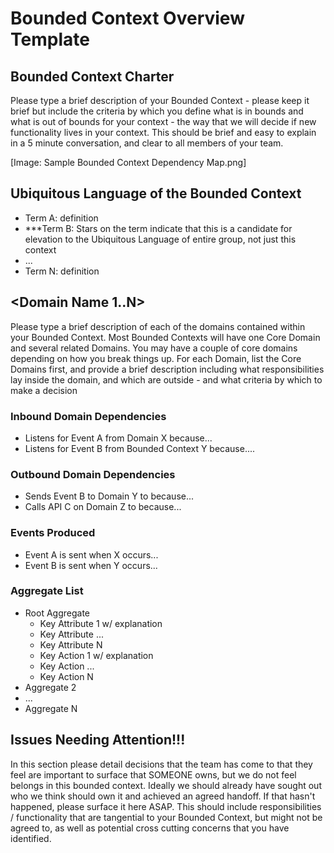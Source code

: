 # Bounded Context Overview Template

## Bounded Context Charter

Please type a brief description of your Bounded Context - please keep it brief but include the criteria by which you define what is in bounds and what is out of bounds for your context - the way that we will decide if new functionality lives in your context. This should be brief and easy to explain in a 5 minute conversation, and clear to all members of your team.

[Image: Sample Bounded Context Dependency Map.png]
## Ubiquitous Language of the Bounded Context

* Term A: definition
* ***Term B: Stars on the term indicate that this is a candidate for elevation to the Ubiquitous Language of entire group, not just this context 
* ...
* Term N: definition

## <Domain Name 1..N>

Please type a brief description of each of the domains contained within your Bounded Context. Most Bounded Contexts will have one Core Domain and several related Domains. You may have a couple of core domains depending on how you break things up. For each Domain, list the Core Domains first, and provide a brief description including what responsibilities lay inside the domain, and which are outside - and what criteria by which to make a decision

### Inbound Domain Dependencies 

* Listens for Event A from Domain X because...
* Listens for Event B from Bounded Context Y because....

### Outbound Domain Dependencies

* Sends Event B to Domain Y to because...
* Calls API C on Domain Z to because...

### Events Produced

* Event A is sent when X occurs...
* Event B is sent when Y occurs...

### Aggregate List

* Root Aggregate
    * Key Attribute 1 w/ explanation
    * Key Attribute ...
    * Key Attribute N
    * Key Action 1 w/ explanation
    * Key Action ...
    * Key Action N
* Aggregate 2
* ...
* Aggregate N

## Issues Needing Attention!!!

In this section please detail decisions that the team has come to that they feel are important to surface that SOMEONE owns, but we do not feel belongs in this bounded context. Ideally we should already have sought out who we think should own it and achieved an agreed handoff. If that hasn't happened, please surface it here ASAP. This should include responsibilities / functionality that are tangential to your Bounded Context, but might not be agreed to, as well as potential cross cutting concerns that you have identified.


